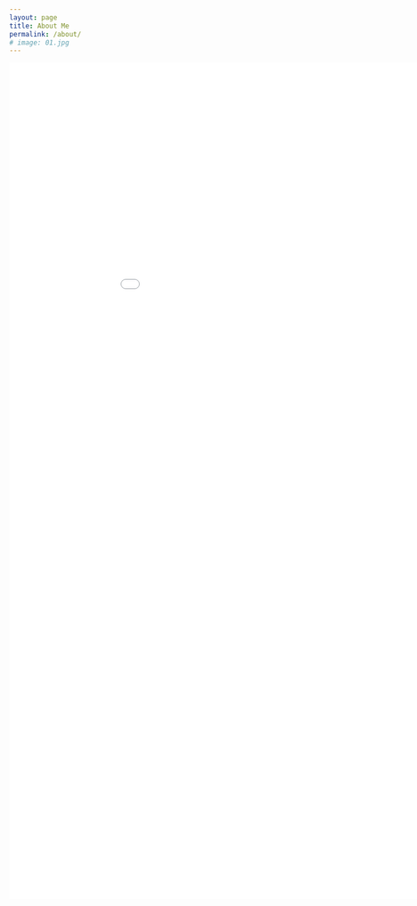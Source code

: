 ```yaml
---
layout: page
title: About Me
permalink: /about/
# image: 01.jpg
---
```


<iframe src="/images/Jpresume.pdf" allowTransparency="true" height="1500px" width="1000px" scrolling="no" frameborder="0">
<!-- <iframe src="/index.pdf" width="100%" height="100%"> -->
